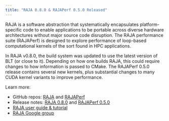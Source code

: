 ```yaml
---
title: "RAJA 0.8.0 & RAJAPerf 0.5.0 Released"
---
```


RAJA is a software abstraction that systematically encapsulates platform-specific code to enable applications to be portable across diverse hardware architectures without major source code disruption. The RAJA performance suite (RAJAPerf) is designed to explore performance of loop-based computational kernels of the sort found in HPC applications.

In RAJA v0.8.0, the build system was updated to use the latest version of BLT (or close to it). Depending on how one builds RAJA, this could require changes to how information is passed to CMake. The RAJAPerf 0.5.0 release contains several new kernels, plus substantial changes to many CUDA kernel variants to improve performance.

Learn more:
- GitHub repos: [RAJA](https://github.com/LLNL/raja) and [RAJAPerf](https://github.com/LLNL/RAJAPerf)
- Release notes: [RAJA 0.8.0](https://github.com/LLNL/RAJA/releases/tag/v0.8.0) and [RAJAPerf 0.5.0](https://github.com/LLNL/RAJAPerf/releases/tag/v0.5.0)
- [RAJA user guide & tutorial](https://raja.readthedocs.io/en/master/)
- [RAJA Google group](https://groups.google.com/forum/#!forum/raja-users)
